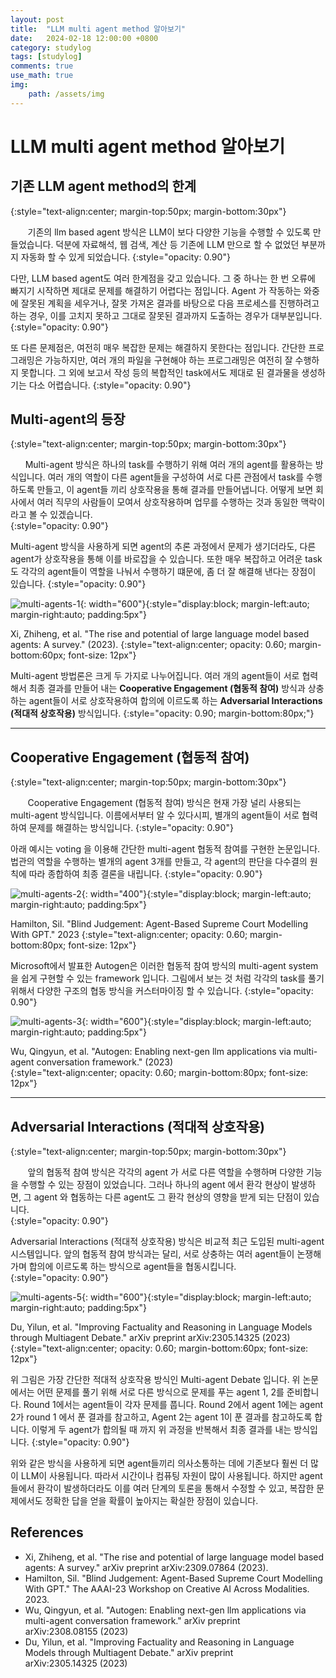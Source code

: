 ```yaml
---
layout: post
title:  "LLM multi agent method 알아보기"
date:   2024-02-18 12:00:00 +0800
category: studylog
tags: [studylog]
comments: true
use_math: true
img:
    path: /assets/img
---
```

# LLM multi agent method 알아보기

## 기존 LLM agent method의 한계
{:style="text-align:center; margin-top:50px; margin-bottom:30px"}

&nbsp;&nbsp;&nbsp;&nbsp;&nbsp;&nbsp; 기존의 llm based agent 방식은 LLM이 보다 다양한 기능을 수행할 수 있도록 만들었습니다. 덕분에 자료해석, 웹 검색, 계산 등 기존에 LLM 만으로 할 수 없었던 부분까지 자동화 할 수 있게 되었습니다. 
{:style="opacity: 0.90"}

다만, LLM based agent도 여러 한계점을 갖고 있습니다. 그 중 하나는 한 번 오류에 빠지기 시작하면 제대로 문제를 해결하기 어렵다는 점입니다. Agent 가 작동하는 와중에 잘못된 계획을 세우거나, 잘못 가져온 결과를 바탕으로 다음 프로세스를 진행하려고 하는 경우, 이를 고치지 못하고 그대로 잘못된 결과까지 도출하는 경우가 대부분입니다.  
{:style="opacity: 0.90"}


또 다른 문제점은, 여전히 매우 복잡한 문제는 해결하지 못한다는 점입니다. 간단한 프로그래밍은 가능하지만, 여러 개의 파일을 구현해야 하는 프로그래밍은 여전히 잘 수행하지 못합니다. 그 외에 보고서 작성 등의 복합적인 task에서도 제대로 된 결과물을 생성하기는 다소 어렵습니다.
{:style="opacity: 0.90"}

## Multi-agent의 등장
{:style="text-align:center; margin-top:50px; margin-bottom:30px"}

&nbsp;&nbsp;&nbsp;&nbsp;&nbsp;&nbsp;Multi-agent 방식은 하나의 task를 수행하기 위해 여러 개의 agent를 활용하는 방식입니다. 여러 개의 역할이 다른 agent들을 구성하여 서로 다른 관점에서 task를 수행하도록 만들고, 이 agent들 끼리 상호작용을 통해 결과를 만들어냅니다. 어떻게 보면 회사에서 여러 직무의 사람들이 모여서 상호작용하며 업무를 수행하는 것과 동일한 맥락이라고 볼 수 있겠습니다.   
{:style="opacity: 0.90"}

Multi-agent 방식을 사용하게 되면 agent의 추론 과정에서 문제가 생기더라도, 다른 agent가 상호작용을 통해 이를 바로잡을 수 있습니다. 또한 매우 복잡하고 어려운 task도 각각의 agent들이 역할을 나눠서 수행하기 떄문에, 좀 더 잘 해결해 낸다는 장점이 있습니다.
{:style="opacity: 0.90"}

![multi-agents-1](/assets/img/2024-02-18/multi-agents-1.png){: width="600"}{:style="display:block; margin-left:auto; margin-right:auto; padding:5px"}  

Xi, Zhiheng, et al. "The rise and potential of large language model based agents: A survey." (2023).
{:style="text-align:center; opacity: 0.60; margin-bottom:60px; font-size: 12px"}

Multi-agent 방법론은 크게 두 가지로 나누어집니다. 여러 개의 agent들이 서로 협력해서 최종 결과를 만들어 내는 **Cooperative Engagement (협동적 참여)** 방식과 상충하는 agent들이 서로 상호작용하여 합의에 이르도록 하는 **Adversarial Interactions (적대적 상호작용)** 방식입니다.
{:style="opacity: 0.90; margin-bottom:80px;"}

---
## Cooperative Engagement (협동적 참여)
{:style="text-align:center; margin-top:50px; margin-bottom:30px"}

&nbsp;&nbsp;&nbsp;&nbsp;&nbsp;&nbsp; Cooperative Engagement (협동적 참여) 방식은 현재 가장 널리 사용되는 multi-agent 방식입니다. 이름에서부터 알 수 있다시피, 별개의 agent들이 서로 협력하여 문제를 해결하는 방식입니다. 
{:style="opacity: 0.90"}

아래 예시는 voting 을 이용해 간단한 multi-agent 협동적 참여를 구현한 논문입니다. 법관의 역할을 수행하는 별개의 agent 3개를 만들고, 각 agent의 판단을 다수결의 원칙에 따라 종합하여 최종 결론을 내립니다.
{:style="opacity: 0.90"}

![multi-agents-2](/assets/img/2024-02-18/multi-agents-2.png){: width="400"}{:style="display:block; margin-left:auto; margin-right:auto; padding:5px"}  

Hamilton, Sil. "Blind Judgement: Agent-Based Supreme Court Modelling With GPT." 2023
{:style="text-align:center; opacity: 0.60; margin-bottom:80px; font-size: 12px"}  

Microsoft에서 발표한 Autogen은 이러한 협동적 참여 방식의 multi-agent system을 쉽게 구현할 수 있는 framework 입니다. 그림에서 보는 것 처럼 각각의 task를 풀기 위해서 다양한 구조의 협동 방식을 커스터마이징 할 수 있습니다.
{:style="opacity: 0.90"}


![multi-agents-3](/assets/img/2024-02-18/multi-agents-3.png){: width="600"}{:style="display:block; margin-left:auto; margin-right:auto; padding:5px"}  

Wu, Qingyun, et al. "Autogen: Enabling next-gen llm applications via multi-agent conversation framework." (2023)  
{:style="text-align:center; opacity: 0.60; margin-bottom:80px; font-size: 12px"}



---
## Adversarial Interactions (적대적 상호작용)
{:style="text-align:center; margin-top:50px; margin-bottom:30px"}

&nbsp;&nbsp;&nbsp;&nbsp;&nbsp;&nbsp;  앞의 협동적 참여 방식은 각각의 agent 가 서로 다른 역할을 수행하며 다양한 기능을 수행할 수 있는 장점이 있었습니다. 그러나 하나의 agent 에서 환각 현상이 발생하면, 그 agent 와 협동하는 다른 agent도 그 환각 현상의 영향을 받게 되는 단점이 있습니다.  
{:style="opacity: 0.90"}

Adversarial Interactions (적대적 상호작용) 방식은 비교적 최근 도입된 multi-agent 시스템입니다. 앞의 협동적 참여 방식과는 달리, 서로 상충하는 여러 agent들이 논쟁해가며 합의에 이르도록 하는 방식으로 agent들을 협동시킵니다.  
{:style="opacity: 0.90"}

![multi-agents-5](/assets/img/2024-02-18/multi-agents-5.png){: width="600"}{:style="display:block; margin-left:auto; margin-right:auto; padding:5px"}  

Du, Yilun, et al. "Improving Factuality and Reasoning in Language Models through Multiagent Debate." arXiv preprint arXiv:2305.14325 (2023)  
{:style="text-align:center; opacity: 0.60; margin-bottom:60px; font-size: 12px"}

위 그림은 가장 간단한 적대적 상호작용 방식인 Multi-agent Debate 입니다. 위 논문에서는 어떤 문제를 풀기 위해 서로 다른 방식으로 문제를 푸는 agent 1, 2를 준비합니다. Round 1에서는 agent들이 각자 문제를 풉니다. Round 2에서 agent 1에는 agent 2가 round 1 에서 푼 결과를 참고하고, Agent 2는 agent 1이 푼 결과를 참고하도록 합니다. 이렇게 두 agent가 합의될 때 까지 위 과정을 반복해서 최종 결과를 내는 방식입니다.
{:style="opacity: 0.90"}

위와 같은 방식을 사용하게 되면 agent들끼리 의사소통하는 데에 기존보다 훨씬 더 많이 LLM이 사용됩니다. 따라서 시간이나 컴퓨팅 자원이 많이 사용됩니다. 하지만 agent들에서 환각이 발생하더라도 이를 여러 단계의 토론을 통해서 수정할 수 있고, 복잡한 문제에서도 정확한 답을 얻을 확률이 높아지는 확실한 장점이 있습니다.

## References
* Xi, Zhiheng, et al. "The rise and potential of large language model based agents: A survey." arXiv preprint arXiv:2309.07864 (2023).
* Hamilton, Sil. "Blind Judgement: Agent-Based Supreme Court Modelling With GPT." The AAAI-23 Workshop on Creative AI Across Modalities. 2023.
* Wu, Qingyun, et al. "Autogen: Enabling next-gen llm applications via multi-agent conversation framework." arXiv preprint arXiv:2308.08155 (2023)
* Du, Yilun, et al. "Improving Factuality and Reasoning in Language Models through Multiagent Debate." arXiv preprint arXiv:2305.14325 (2023)